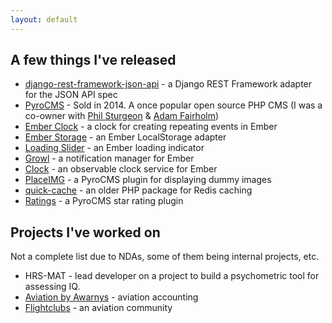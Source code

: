 ```yaml
---
layout: default
---
```


## A few things I've released

* [django-rest-framework-json-api](https://github.com/django-json-api/django-rest-framework-json-api) - a Django REST Framework adapter for the JSON API spec
* [PyroCMS](http://pyrocms.com) - Sold in 2014. A once popular open source PHP CMS
      (I was a co-owner with [Phil Sturgeon](http://philsturgeon.co.uk)
      &amp; [Adam Fairholm](http://twitter.com/adamfairholm))
* [Ember Clock](http://clock.jerel.co) - a clock for creating repeating events in Ember
* [Ember Storage](http://storage.jerel.co) - an Ember LocalStorage adapter
* [Loading Slider](http://loading-slider.jerel.co) - an Ember loading indicator
* [Growl](http://growl.jerel.co) - a notification manager for Ember
* [Clock](http://github.com/jerel/ember-cli-clock) - an observable clock service for Ember
* [PlaceIMG](https://github.com/jerel/PlaceIMG) - a PyroCMS plugin for displaying dummy images
* [quick-cache](https://github.com/jerel/quick-cache) - an older PHP package for Redis caching
* [Ratings](http://github.com/jerel/ratings) - a PyroCMS star rating plugin

## Projects I've worked on

Not a complete list due to NDAs, some of them being internal projects, etc.

* HRS-MAT - lead developer on a project to build a psychometric tool for assessing IQ.
* [Aviation by Awarnys](http://aviation.awarnys.com) - aviation accounting
* [Flightclubs](http://flightclubs.com/clubs/map) - an aviation community

